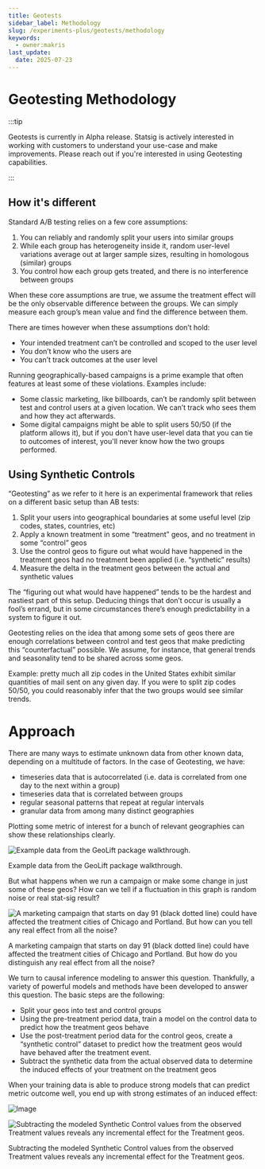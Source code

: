 ```yaml
---
title: Geotests
sidebar_label: Methodology
slug: /experiments-plus/geotests/methodology
keywords:
  - owner:makris
last_update:
  date: 2025-07-23
---
```


# Geotesting Methodology

:::tip

Geotests is currently in Alpha release. Statsig is actively interested in working with customers to understand your use-case and make improvements. Please reach out if you're interested in using Geotesting capabilities.

:::

## How it's different

Standard A/B testing relies on a few core assumptions:

1. You can reliably and randomly split your users into similar groups
2. While each group has heterogeneity inside it, random user-level variations average out at larger sample sizes, resulting in homologous (similar) groups
3. You control how each group gets treated, and there is no interference between groups

When these core assumptions are true, we assume the treatment effect will be the only observable difference between the groups. We can simply measure each group’s mean value and find the difference between them.

There are times however when these assumptions don’t hold:

- Your intended treatment can’t be controlled and scoped to the user level
- You don’t know who the users are
- You can’t track outcomes at the user level

Running geographically-based campaigns is a prime example that often features at least some of these violations. Examples include:

- Some classic marketing, like billboards, can’t be randomly split between test and control users at a given location. We can’t track who sees them and how they act afterwards.
- Some digital campaigns might be able to split users 50/50 (if the platform allows it), but if you don't have user-level data that you can tie to outcomes of interest, you'll never know how the two groups performed.

## Using Synthetic Controls

“Geotesting” as we refer to it here is an experimental framework that relies on a different basic setup than AB tests:

1. Split your users into geographical boundaries at some useful level (zip codes, states, countries, etc)
2. Apply a known treatment in some “treatment” geos, and no treatment in some “control” geos
3. Use the control geos to figure out what would have happened in the treatment geos had no treatment been applied (i.e. “synthetic” results)
4. Measure the delta in the treatment geos between the actual and synthetic values

The “figuring out what would have happened” tends to be the hardest and nastiest part of this setup. Deducing things that don’t occur is usually a fool’s errand, but in some circumstances there’s enough predictability in a system to figure it out.

Geotesting relies on the idea that among some sets of geos there are enough correlations between control and test geos that make predicting this “counterfactual” possible. We assume, for instance, that general trends and seasonality tend to be shared across some geos.

Example: pretty much all zip codes in the United States exhibit similar quantities of mail sent on any given day. If you were to split zip codes 50/50, you could reasonably infer that the two groups would see similar trends.

# Approach

There are many ways to estimate unknown data from other known data, depending on a multitude of factors. In the case of Geotesting, we have:

- timeseries data that is autocorrelated (i.e. data is correlated from one day to the next within a group)
- timeseries data that is correlated between groups
- regular seasonal patterns that repeat at regular intervals
- granular data from among many distinct geographies

Plotting some metric of interest for a bunch of relevant geographies can show these relationships clearly.

![Example data from the GeoLift package walkthrough. ](/img/geotests/GeosPreTest.png)

Example data from the GeoLift package walkthrough. 

But what happens when we run a campaign or make some change in just some of these geos? How can we tell if a fluctuation in this graph is random noise or real stat-sig result? 

![A marketing campaign that starts on day 91 (black dotted line) could have affected the treatment cities of Chicago and Portland. But how can you tell any real effect from all the noise?](/img/geotests/GeosTest.png)

A marketing campaign that starts on day 91 (black dotted line) could have affected the treatment cities of Chicago and Portland. But how do you distinguish any real effect from all the noise?

We turn to causal inference modeling to answer this question. Thankfully, a variety of powerful models and methods have been developed to answer this question. The basic steps are the following:

- Split your geos into test and control groups
- Using the pre-treatment period data, train a model on the control data to predict how the treatment geos behave
- Use the post-treatment period data for the control geos, create a “synthetic control” dataset to predict how the treatment geos would have behaved after the treatment event.
- Subtract the synthetic data from the actual observed data to determine the induced effects of your treatment on the treatment geos

When your training data is able to produce strong models that can predict metric outcome well, you end up with strong estimates of an induced effect:

![Image](/img/geotests/Period_Split.png)

![Subtracting the modeled Synthetic Control values from the observed Treatment values reveals any incremental effect for the Treatment geos.](/img/geotests/Incremental_Effects.png)

Subtracting the modeled Synthetic Control values from the observed Treatment values reveals any incremental effect for the Treatment geos.
